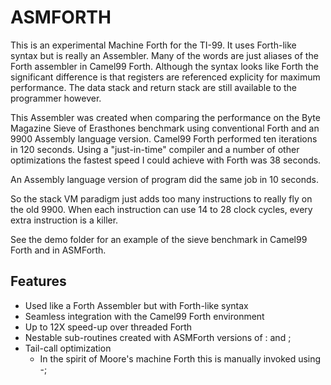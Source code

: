 # ASMFORTH
 
 This is an experimental Machine Forth for the TI-99. It uses Forth-like syntax but is really an Assembler. Many of the words are just aliases of the Forth assembler in Camel99 Forth. Although the syntax looks like Forth the significant difference is that registers are referenced explicity for maximum performance.  The data stack and return stack are still available to the programmer however.


This Assembler was created when comparing the performance on the Byte Magazine
Sieve of Erasthones benchmark using conventional Forth and an 9900 Assembly language version.  Camel99 Forth performed ten iterations in 120 seconds.
Using a "just-in-time" compiler and a number of other optimizations the fastest speed I could achieve with Forth was 38 seconds. 

An Assembly language version of program did the same job in 10 seconds. 

So the stack VM paradigm just adds too many instructions to really fly on the old 9900.  When each instruction can use 14 to 28 clock cycles, every extra instruction is a killer. 

See the demo folder for an example of the sieve benchmark in Camel99 Forth and in ASMForth. 

## Features
- Used like a Forth Assembler but with Forth-like syntax
- Seamless integration with the Camel99 Forth environment 
- Up to 12X speed-up over threaded Forth
- Nestable sub-routines created with ASMForth versions of : and ; 
- Tail-call optimization 
   - In the spirit of Moore's machine Forth this is manually invoked using -;

